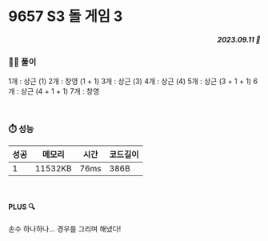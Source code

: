 # 9657 S3 돌 게임 3
##### <p align="right"> 2023.09.11 📆 </p> 

 
### 👩‍🏫 풀이
1개 : 상근 (1)
2개 : 창영 (1 + 1)
3개 : 상근 (3)
4개 : 상근 (4)
5개 : 상근 (3 + 1 + 1)
6개 : 상근 (4 + 1 + 1)
7개 : 창영

<br>

### ⏱️ 성능

성공 |메모리 | 시간 | 코드길이
---|---|---|---|
1|11532KB|76ms|386B

<br>

#### PLUS 🔍
손수 하나하나... 경우를 그리며 해냈다!
